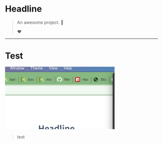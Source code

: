 # Headline

> An awesome project. :100:
> 
> ❤️

---

# Test

<img src="assets/2022-04-11-04-38-27-image.png" title="" alt="" width="361">

> test
